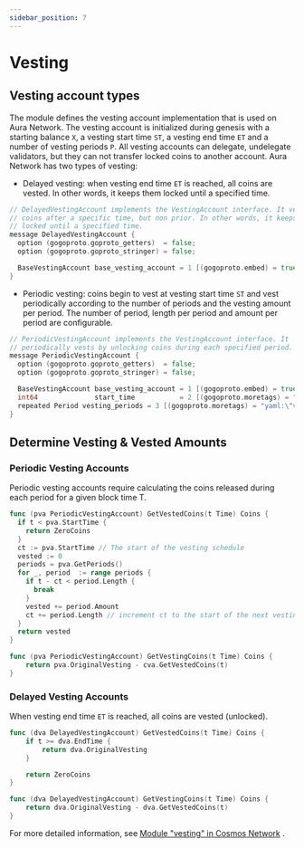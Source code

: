 ```yaml
---
sidebar_position: 7
---
```


# Vesting

## Vesting account types
The module defines the vesting account implementation that is used on Aura Network. 
The vesting account is initialized during genesis with a starting balance `X`, a vesting start time `ST`, a vesting end time `ET` and a number of vesting periods `P`. All vesting accounts can delegate, undelegate validators, but they can not transfer locked coins to another account. Aura Network has two types of vesting:
- Delayed vesting: when vesting end time `ET` is reached, all coins are vested. In other words, it keeps them locked until a specified time.
```go
// DelayedVestingAccount implements the VestingAccount interface. It vests all
// coins after a specific time, but non prior. In other words, it keeps them
// locked until a specified time.
message DelayedVestingAccount {
  option (gogoproto.goproto_getters)  = false;
  option (gogoproto.goproto_stringer) = false;

  BaseVestingAccount base_vesting_account = 1 [(gogoproto.embed) = true];
}
```
- Periodic vesting: coins begin to vest at vesting start time `ST` and vest periodically according to the number of periods and the vesting amount per period. The number of period, length per period and amount per period are configurable.
```go
// PeriodicVestingAccount implements the VestingAccount interface. It
// periodically vests by unlocking coins during each specified period.
message PeriodicVestingAccount {
  option (gogoproto.goproto_getters)  = false;
  option (gogoproto.goproto_stringer) = false;

  BaseVestingAccount base_vesting_account = 1 [(gogoproto.embed) = true];
  int64              start_time           = 2 [(gogoproto.moretags) = "yaml:\"start_time\""];
  repeated Period vesting_periods = 3 [(gogoproto.moretags) = "yaml:\"vesting_periods\"", (gogoproto.nullable) = false];
}
```

## Determine Vesting & Vested Amounts

### Periodic Vesting Accounts
Periodic vesting accounts require calculating the coins released during each period for a given block time T.
```go
func (pva PeriodicVestingAccount) GetVestedCoins(t Time) Coins {
  if t < pva.StartTime {
    return ZeroCoins
  }
  ct := pva.StartTime // The start of the vesting schedule
  vested := 0
  periods = pva.GetPeriods()
  for _, period  := range periods {
    if t - ct < period.Length {
      break
    }
    vested += period.Amount
    ct += period.Length // increment ct to the start of the next vesting period
  }
  return vested
}

func (pva PeriodicVestingAccount) GetVestingCoins(t Time) Coins {
    return pva.OriginalVesting - cva.GetVestedCoins(t)
}

```

### Delayed Vesting Accounts
When vesting end time `ET` is reached, all coins are vested (unlocked).
```go
func (dva DelayedVestingAccount) GetVestedCoins(t Time) Coins {
    if t >= dva.EndTime {
        return dva.OriginalVesting
    }

    return ZeroCoins
}

func (dva DelayedVestingAccount) GetVestingCoins(t Time) Coins {
    return dva.OriginalVesting - dva.GetVestedCoins(t)
}

```

For more detailed information, see [Module "vesting" in Cosmos Network](https://docs.cosmos.network/v0.45/modules/auth/05_vesting.html)
.